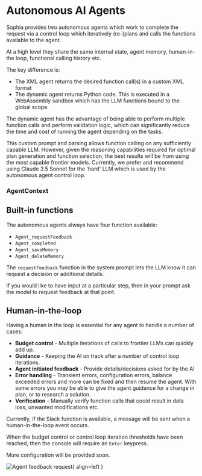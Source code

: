 # Autonomous AI Agents

Sophia provides two autonomous agents which work to complete the request via a control loop which iteratively (re-)plans and calls the functions available to the agent.

At a high level they share the same internal state, agent memory, human-in-the loop, functional calling history etc. 

The key difference is:

- The XML agent returns the desired function call(s) in a custom XML format
- The dynamic agent returns Python code. This is executed in a WebAssembly sandbox which has the LLM functions bound to the global scope.

The dynamic agent has the advantage of being able to perform multiple function calls and perform validation logic,
which can significantly reduce the time and cost of running the agent depending on the tasks.

This custom prompt and parsing allows function calling on any sufficiently capable LLM. However, given the reasoning
capabilities required for optimal plan generation and function selection, the best results will be from using the 
most capable frontier models.
Currently, we prefer and recommend using Claude 3.5 Sonnet for the 'hard' LLM which is used by the autonomous agent control loop.

### AgentContext



## Built-in functions

The autonomous agents always have four function available:

- `Agent_requestFeedback`
- `Agent_completed`
- `Agent_saveMemory`
- `Agent_deleteMemory`

The `requestFeedback` function in the system prompt lets the LLM know it can request a decision or additional details.

If you would like to have input at a particular step, then in your prompt ask the model to request feedback at that point.

## Human-in-the-loop

Having a human in the loop is essential for any agent to handle a number of cases:

- **Budget control** - Multiple iterations of calls to frontier LLMs can quickly add up.
- **Guidance** - Keeping the AI on track after a number of control loop iterations.
- **Agent initiated feedback** - Provide details/decisions asked for by the AI
- **Error handling** - Transient errors, configuration errors, balance exceeded errors and more can be fixed and then resume the agent. With some errors you may be able to give the agent guidance for a change in plan, or to research a solution.
- **Verification** - Manually verify function calls that could result in data loss, unwanted modifications etc.

Currently, if the Slack function is available, a message will be sent when a human-in-the-loop event occurs.

When the budget control or control loop iteration thresholds have been reached, then the console will require an `Enter` keypress.

More configuration will be provided soon.

![Agent feedback request](https://public.trafficguard.ai/nous/feedback.png){ align=left }
